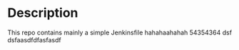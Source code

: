 # Description

This repo contains mainly a simple Jenkinsfile
hahahaahahah
54354364
dsf
dsfaasdfdfasfasdf
